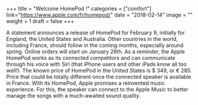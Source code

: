 +++
title = "Welcome HomePod !"
categories = ["comfort"]
link="https://www.apple.com/fr/homepod/"
date = "2018-02-14"
image = ""
weight = 1
draft = false
+++

A statement announces a release of HomePod for February 9, initially for England, the United States and Australia. Other countries in the world, including France, should follow in the coming months, especially around spring. Online orders will start on January 26th. As a reminder, the Apple HomePod works as its connected competitors and can communicate through his voice with Siri (that iPhone users and other iPads know all too well!).
The known price of HomePod in the United States is $ 349, or € 285. Price that could be totally different once the connected speaker is available in France. With its HomePod, Apple promises a reinvented music experience. For this, the speaker can connect to the Apple Music to better manage the songs with a much-awaited sound quality.
<!--stackedit_data:
eyJoaXN0b3J5IjpbLTM3MDczMzg4Nl19
-->